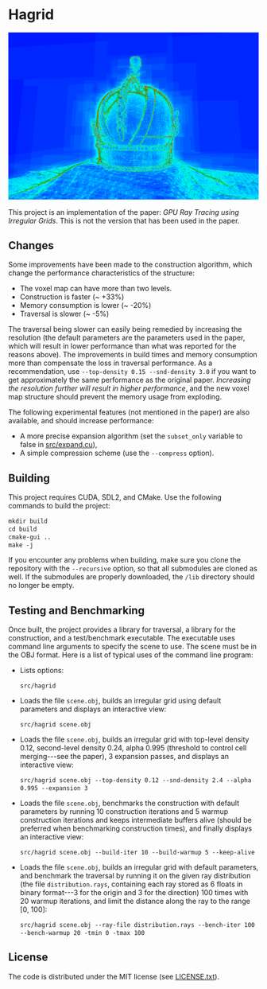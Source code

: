 # Hagrid

![Screenshot](screenshot.png)

This project is an implementation of the paper: _GPU Ray Tracing using Irregular Grids_.
This is not the version that has been used in the paper.

## Changes

Some improvements have been made to the construction algorithm, which change the performance characteristics of the structure:

- The voxel map can have more than two levels.
- Construction is faster (~ +33%)
- Memory consumption is lower (~ -20%)
- Traversal is slower (~ -5%)

The traversal being slower can easily being remedied by increasing the resolution (the default parameters are the parameters used in the paper, which will result in lower performance than what was reported for the reasons above). The improvements in build times and memory consumption more than compensate the loss in traversal performance. As a recommendation, use `--top-density 0.15 --snd-density 3.0` if you want to get approximately the same performance as the original paper. _Increasing the resolution further will result in higher performance_, and the new voxel map structure should prevent the memory usage from exploding.

The following experimental features (not mentioned in the paper) are also available, and should increase performance:

- A more precise expansion algorithm (set the `subset_only` variable to false in [src/expand.cu](src/expand.cu#L159)),
- A simple compression scheme (use the `--compress` option).

## Building

This project requires CUDA, SDL2, and CMake. Use the following commands to build the project:

    mkdir build
    cd build
    cmake-gui ..
    make -j

If you encounter any problems when building, make sure you clone the repository with the `--recursive` option, so that all submodules are cloned as well.
If the submodules are properly downloaded, the `/lib` directory should no longer be empty.

## Testing and Benchmarking

Once built, the project provides a library for traversal, a library for the construction, and a test/benchmark executable. The executable uses command line arguments to specify the scene to use. The scene must be in the OBJ format. Here is a list of typical uses of the command line program:

- Lists options:

      src/hagrid

- Loads the file `scene.obj`, builds an irregular grid using default parameters and displays an interactive view:

      src/hagrid scene.obj
    
- Loads the file `scene.obj`, builds an irregular grid with top-level density 0.12, second-level density 0.24, alpha 0.995 (threshold to control cell merging---see the paper), 3 expansion passes, and displays an interactive view:

      src/hagrid scene.obj --top-density 0.12 --snd-density 2.4 --alpha 0.995 --expansion 3
    
- Loads the file `scene.obj`, benchmarks the construction with default parameters by running 10 construction iterations and 5 warmup construction iterations and keeps intermediate buffers alive (should be preferred when benchmarking construction times), and finally displays an interactive view:

      src/hagrid scene.obj --build-iter 10 --build-warmup 5 --keep-alive
      
- Loads the file `scene.obj`, builds an irregular grid with default parameters, and benchmark the traversal by running it on the given ray distribution (the file `distribution.rays`, containing each ray stored as 6 floats in binary format---3 for the origin and 3 for the direction) 100 times with 20 warmup iterations, and limit the distance along the ray to the range [0, 100]:

      src/hagrid scene.obj --ray-file distribution.rays --bench-iter 100 --bench-warmup 20 -tmin 0 -tmax 100

## License

The code is distributed under the MIT license (see [LICENSE.txt](LICENSE.txt)).
